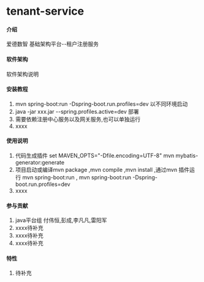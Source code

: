 # tenant-service

#### 介绍
爱德数智 基础架构平台--租户注册服务

#### 软件架构
软件架构说明


#### 安装教程

1. mvn spring-boot:run -Dspring-boot.run.profiles=dev 以不同环境启动
2. java -jar xxx.jar --spring.profiles.active=dev 部署
3. 需要依赖注册中心服务以及网关服务,也可以单独运行
3. xxxx

#### 使用说明

1. 代码生成插件 set MAVEN_OPTS="-Dfile.encoding=UTF-8" mvn mybatis-generator:generate
2. 项目启动或编译mvn package ,mvn compile ,mvn install  ,通过mvn 插件运行 mvn spring-boot:run ,
   mvn spring-boot:run -Dspring-boot.run.profiles=dev
3. xxxx

#### 参与贡献

1. java平台组 付伟恒,彭成,李凡凡,雷阳军
2. xxxx待补充
3. xxxx待补充
4. xxxx待补充


#### 特性

1. 待补充